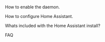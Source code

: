 How to enable the daemon.

How to configure Home Assistant.

Whats included with the Home Assistant install?

FAQ
